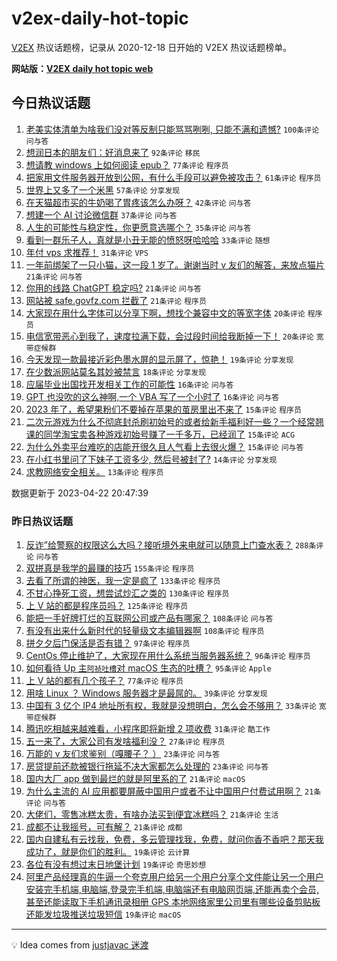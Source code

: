 # v2ex-daily-hot-topic

[V2EX](https://www.v2ex.com/) 热议话题榜，记录从 2020-12-18 日开始的 V2EX 热议话题榜单。

**网站版：[V2EX daily hot topic web](https://boojack.github.io/v2ex-daily-hot-topic-web/)**

## 今日热议话题

<!-- TODAY BEGIN -->

1. [老美实体清单为啥我们没对等反制只能骂骂咧咧, 只能不满和遗憾?](https://www.v2ex.com/t/934497) `100条评论` `问与答`
1. [想润日本的朋友们：好消息来了](https://www.v2ex.com/t/934569) `92条评论` `移民`
1. [想请教 windows 上如何阅读 epub？](https://www.v2ex.com/t/934493) `77条评论` `程序员`
1. [把家用文件服务器开放到公网，有什么手段可以避免被攻击？](https://www.v2ex.com/t/934526) `61条评论` `程序员`
1. [世界上又多了一个米黑](https://www.v2ex.com/t/934589) `57条评论` `分享发现`
1. [在天猫超市买的牛奶喝了胃疼该怎么办呀？](https://www.v2ex.com/t/934498) `42条评论` `问与答`
1. [想建一个 AI 讨论微信群](https://www.v2ex.com/t/934516) `37条评论` `问与答`
1. [人生的可能性与稳定性，你更愿意选哪个？](https://www.v2ex.com/t/934511) `35条评论` `问与答`
1. [看到一群乐子人，真就是小丑无能的愤怒呀哈哈哈](https://www.v2ex.com/t/934509) `33条评论` `随想`
1. [年付 vps 求推荐！](https://www.v2ex.com/t/934499) `31条评论` `VPS`
1. [一年前绑架了一只小猫，这一段 1 岁了。谢谢当时 v 友们的解答，来放点猫片](https://www.v2ex.com/t/934586) `21条评论` `问与答`
1. [你用的线路 ChatGPT 稳定吗?](https://www.v2ex.com/t/934584) `21条评论` `问与答`
1. [网站被 safe.govfz.com 拦截了](https://www.v2ex.com/t/934539) `21条评论` `程序员`
1. [大家现在用什么字体可以分享下啊，想找个兼容中文的等宽字体](https://www.v2ex.com/t/934593) `20条评论` `程序员`
1. [电信宽带恶心到我了，速度拉满下载，会过段时间给我断掉一下！](https://www.v2ex.com/t/934541) `20条评论` `宽带症候群`
1. [今天发现一款最接近彩色墨水屏的显示屏了，惊艳！](https://www.v2ex.com/t/934590) `19条评论` `分享发现`
1. [在少数派网站莫名其妙被禁言](https://www.v2ex.com/t/934605) `18条评论` `分享发现`
1. [应届毕业出国找开发相关工作的可能性](https://www.v2ex.com/t/934538) `16条评论` `问与答`
1. [GPT 也没吹的这么神啊,一个 VBA 写了一个小时了](https://www.v2ex.com/t/934504) `16条评论` `问与答`
1. [2023 年了，希望果粉们不要掉在苹果的茧房里出不来了](https://www.v2ex.com/t/934627) `15条评论` `程序员`
1. [二次元游戏为什么不彻底封杀刷初始号的或者给新手福利好一些？一个经常翘课的同学淘宝卖各种游戏初始号赚了一千多万，已经润了](https://www.v2ex.com/t/934616) `15条评论` `ACG`
1. [为什么外卖平台难吃的店能开很久且人气看上去很火爆？](https://www.v2ex.com/t/934550) `15条评论` `问与答`
1. [在小红书里问了下妹子工资多少, 然后号被封了?](https://www.v2ex.com/t/934565) `14条评论` `分享发现`
1. [求教网络安全相关。](https://www.v2ex.com/t/934572) `13条评论` `程序员`

数据更新于 2023-04-22 20:47:39

<!-- TODAY END -->

### 昨日热议话题

<!-- YESTERDAY BEGIN -->

1. [反诈”给警察的权限这么大吗？接听境外来电就可以随意上门查水表？](https://www.v2ex.com/t/934314) `288条评论` `问与答`
1. [双拼真是我学的最赚的技巧](https://www.v2ex.com/t/934298) `155条评论` `程序员`
1. [去看了所谓的神医，我一定是疯了](https://www.v2ex.com/t/934323) `133条评论` `程序员`
1. [不甘心挣死工资，想尝试炒汇之类的](https://www.v2ex.com/t/934228) `130条评论` `程序员`
1. [上 V 站的都是程序员吗？](https://www.v2ex.com/t/934215) `125条评论` `程序员`
1. [能把一手好牌打烂的互联网公司或产品有哪家？](https://www.v2ex.com/t/934248) `108条评论` `问与答`
1. [有没有出来什么新时代的轻量级文本编辑器啊](https://www.v2ex.com/t/934332) `108条评论` `程序员`
1. [拼夕夕后门保活是否有错？](https://www.v2ex.com/t/934361) `97条评论` `程序员`
1. [CentOs 停止维护了，大家现在用什么系统当服务器系统？](https://www.v2ex.com/t/934262) `96条评论` `程序员`
1. [如何看待 Up 主`阿祯吐槽`对 macOS 生态的吐槽？](https://www.v2ex.com/t/934199) `95条评论` `Apple`
1. [上 V 站的都有几个孩子？](https://www.v2ex.com/t/934253) `77条评论` `程序员`
1. [用啥 Linux ？ Windows 服务器才是最屌的。](https://www.v2ex.com/t/934334) `39条评论` `分享发现`
1. [中国有 3 亿个 IP4 地址所有权，我就是没想明白，怎么会不够用？](https://www.v2ex.com/t/934365) `33条评论` `宽带症候群`
1. [腾讯吃相越来越难看，小程序即将新增 2 项收费](https://www.v2ex.com/t/934280) `31条评论` `酷工作`
1. [五一来了，大家公司有发啥福利没？](https://www.v2ex.com/t/934267) `27条评论` `程序员`
1. [万能的 v 友们求鉴别（嘎腰子？ ）](https://www.v2ex.com/t/934369) `23条评论` `问与答`
1. [房贷提前还款被银行拖延不决大家都怎么处理的](https://www.v2ex.com/t/934216) `23条评论` `问与答`
1. [国内大厂 app 做到最烂的就是阿里系的了](https://www.v2ex.com/t/934321) `21条评论` `macOS`
1. [为什么主流的 AI 应用都要屏蔽中国用户或者不让中国用户付费试用啊？](https://www.v2ex.com/t/934245) `21条评论` `问与答`
1. [大佬们，零售冰糕太贵，有啥办法买到便宜冰糕吗？](https://www.v2ex.com/t/934241) `21条评论` `生活`
1. [成都不让我摇号，可有解？](https://www.v2ex.com/t/934193) `21条评论` `成都`
1. [国内自建私有云找我，免费，多云管理找我，免费，就问你香不香吧？那天我成功了，就是你们的胜利。](https://www.v2ex.com/t/934458) `19条评论` `云计算`
1. [各位有没有想过末日地堡计划](https://www.v2ex.com/t/934404) `19条评论` `奇思妙想`
1. [阿里产品经理真的牛逼一个夸克用户给另一个用户分享个文件能让另一个用户安装完手机端,电脑端,登录完手机端,电脑端还有电脑网页端,还能再卖个会员,甚至还能读取下手机通讯录相册 GPS 本地网络家里公司里有哪些设备剪贴板还能发垃圾推送垃圾短信](https://www.v2ex.com/t/934401) `19条评论` `macOS`

<!-- YESTERDAY END -->

---

💡 Idea comes from [justjavac 迷渡](https://github.com/justjavac/)
